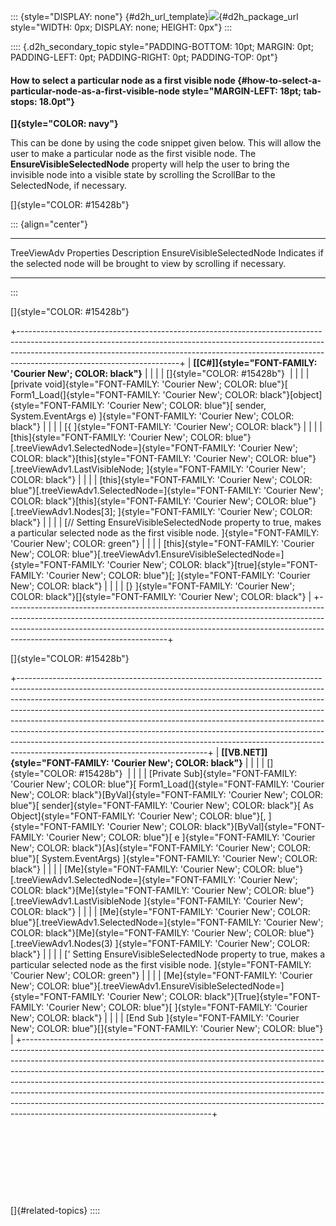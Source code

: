 ::: {style="DISPLAY: none"}
[](ms-xhelp:///?Id=d2h_url_template){#d2h_url_template}![](!package_url!){#d2h_package_url style="WIDTH: 0px; DISPLAY: none; HEIGHT: 0px"}
:::

:::: {.d2h_secondary_topic style="PADDING-BOTTOM: 10pt; MARGIN: 0pt; PADDING-LEFT: 0pt; PADDING-RIGHT: 0pt; PADDING-TOP: 0pt"}
#### How to select a particular node as a first visible node {#how-to-select-a-particular-node-as-a-first-visible-node style="MARGIN-LEFT: 18pt; tab-stops: 18.0pt"}

**[]{style="COLOR: navy"}** 

This can be done by using the code snippet given below. This will allow the user to make a particular node as the first visible node. The **EnsureVisibleSelectedNode** property will help the user to bring the invisible node into a visible state by scrolling the ScrollBar to the SelectedNode, if necessary.

[]{style="COLOR: #15428b"} 

::: {align="center"}
  --------------------------- -----------------------------------------------------------------------------------
  TreeViewAdv Properties      Description
  EnsureVisibleSelectedNode   Indicates if the selected node will be brought to view by scrolling if necessary.
  --------------------------- -----------------------------------------------------------------------------------
:::

[]{style="COLOR: #15428b"} 

+----------------------------------------------------------------------------------------------------------------------------------------------------------------------------------------------------------------------------------------------------------------------------------+
| **[\[C#\]]{style="FONT-FAMILY: 'Courier New'; COLOR: black"}**                                                                                                                                                                                                                   |
|                                                                                                                                                                                                                                                                                  |
| []{style="COLOR: #15428b"}                                                                                                                                                                                                                                                       |
|                                                                                                                                                                                                                                                                                  |
| [private void]{style="FONT-FAMILY: 'Courier New'; COLOR: blue"}[ Form1_Load(]{style="FONT-FAMILY: 'Courier New'; COLOR: black"}[object]{style="FONT-FAMILY: 'Courier New'; COLOR: blue"}[ sender, System.EventArgs e) ]{style="FONT-FAMILY: 'Courier New'; COLOR: black"}        |
|                                                                                                                                                                                                                                                                                  |
| [{ ]{style="FONT-FAMILY: 'Courier New'; COLOR: black"}                                                                                                                                                                                                                           |
|                                                                                                                                                                                                                                                                                  |
| [this]{style="FONT-FAMILY: 'Courier New'; COLOR: blue"}[.treeViewAdv1.SelectedNode=]{style="FONT-FAMILY: 'Courier New'; COLOR: black"}[this]{style="FONT-FAMILY: 'Courier New'; COLOR: blue"}[.treeViewAdv1.LastVisibleNode; ]{style="FONT-FAMILY: 'Courier New'; COLOR: black"} |
|                                                                                                                                                                                                                                                                                  |
| [this]{style="FONT-FAMILY: 'Courier New'; COLOR: blue"}[.treeViewAdv1.SelectedNode=]{style="FONT-FAMILY: 'Courier New'; COLOR: black"}[this]{style="FONT-FAMILY: 'Courier New'; COLOR: blue"}[.treeViewAdv1.Nodes\[3\]; ]{style="FONT-FAMILY: 'Courier New'; COLOR: black"}      |
|                                                                                                                                                                                                                                                                                  |
| [// Setting EnsureVisibleSelectedNode property to true, makes a particular selected node as the first visible node. ]{style="FONT-FAMILY: 'Courier New'; COLOR: green"}                                                                                                          |
|                                                                                                                                                                                                                                                                                  |
| [this]{style="FONT-FAMILY: 'Courier New'; COLOR: blue"}[.treeViewAdv1.EnsureVisibleSelectedNode=]{style="FONT-FAMILY: 'Courier New'; COLOR: black"}[true]{style="FONT-FAMILY: 'Courier New'; COLOR: blue"}[; ]{style="FONT-FAMILY: 'Courier New'; COLOR: black"}                 |
|                                                                                                                                                                                                                                                                                  |
| [} ]{style="FONT-FAMILY: 'Courier New'; COLOR: black"}[]{style="FONT-FAMILY: 'Courier New'; COLOR: black"}                                                                                                                                                                       |
+----------------------------------------------------------------------------------------------------------------------------------------------------------------------------------------------------------------------------------------------------------------------------------+

[]{style="COLOR: #15428b"} 

+-----------------------------------------------------------------------------------------------------------------------------------------------------------------------------------------------------------------------------------------------------------------------------------------------------------------------------------------------------------------------------------------------------------------------------------------------------------------------------------------------------------------------------------------------------------------------------------------------------------------+
| **[\[VB.NET\]]{style="FONT-FAMILY: 'Courier New'; COLOR: black"}**                                                                                                                                                                                                                                                                                                                                                                                                                                                                                                                                              |
|                                                                                                                                                                                                                                                                                                                                                                                                                                                                                                                                                                                                                 |
| []{style="COLOR: #15428b"}                                                                                                                                                                                                                                                                                                                                                                                                                                                                                                                                                                                      |
|                                                                                                                                                                                                                                                                                                                                                                                                                                                                                                                                                                                                                 |
| [Private Sub]{style="FONT-FAMILY: 'Courier New'; COLOR: blue"}[ Form1_Load(]{style="FONT-FAMILY: 'Courier New'; COLOR: black"}[ByVal]{style="FONT-FAMILY: 'Courier New'; COLOR: blue"}[ sender]{style="FONT-FAMILY: 'Courier New'; COLOR: black"}[ As Object]{style="FONT-FAMILY: 'Courier New'; COLOR: blue"}[, ]{style="FONT-FAMILY: 'Courier New'; COLOR: black"}[ByVal]{style="FONT-FAMILY: 'Courier New'; COLOR: blue"}[ e ]{style="FONT-FAMILY: 'Courier New'; COLOR: black"}[As]{style="FONT-FAMILY: 'Courier New'; COLOR: blue"}[ System.EventArgs) ]{style="FONT-FAMILY: 'Courier New'; COLOR: black"} |
|                                                                                                                                                                                                                                                                                                                                                                                                                                                                                                                                                                                                                 |
| [Me]{style="FONT-FAMILY: 'Courier New'; COLOR: blue"}[.treeViewAdv1.SelectedNode=]{style="FONT-FAMILY: 'Courier New'; COLOR: black"}[Me]{style="FONT-FAMILY: 'Courier New'; COLOR: blue"}[.treeViewAdv1.LastVisibleNode ]{style="FONT-FAMILY: 'Courier New'; COLOR: black"}                                                                                                                                                                                                                                                                                                                                     |
|                                                                                                                                                                                                                                                                                                                                                                                                                                                                                                                                                                                                                 |
| [Me]{style="FONT-FAMILY: 'Courier New'; COLOR: blue"}[.treeViewAdv1.SelectedNode=]{style="FONT-FAMILY: 'Courier New'; COLOR: black"}[Me]{style="FONT-FAMILY: 'Courier New'; COLOR: blue"}[.treeViewAdv1.Nodes(3) ]{style="FONT-FAMILY: 'Courier New'; COLOR: black"}                                                                                                                                                                                                                                                                                                                                            |
|                                                                                                                                                                                                                                                                                                                                                                                                                                                                                                                                                                                                                 |
| [\' Setting EnsureVisibleSelectedNode property to true, makes a particular selected node as the first visible node. ]{style="FONT-FAMILY: 'Courier New'; COLOR: green"}                                                                                                                                                                                                                                                                                                                                                                                                                                         |
|                                                                                                                                                                                                                                                                                                                                                                                                                                                                                                                                                                                                                 |
| [Me]{style="FONT-FAMILY: 'Courier New'; COLOR: blue"}[.treeViewAdv1.EnsureVisibleSelectedNode=]{style="FONT-FAMILY: 'Courier New'; COLOR: black"}[True]{style="FONT-FAMILY: 'Courier New'; COLOR: blue"}[ ]{style="FONT-FAMILY: 'Courier New'; COLOR: black"}                                                                                                                                                                                                                                                                                                                                                   |
|                                                                                                                                                                                                                                                                                                                                                                                                                                                                                                                                                                                                                 |
| [End Sub ]{style="FONT-FAMILY: 'Courier New'; COLOR: blue"}[]{style="FONT-FAMILY: 'Courier New'; COLOR: blue"}                                                                                                                                                                                                                                                                                                                                                                                                                                                                                                  |
+-----------------------------------------------------------------------------------------------------------------------------------------------------------------------------------------------------------------------------------------------------------------------------------------------------------------------------------------------------------------------------------------------------------------------------------------------------------------------------------------------------------------------------------------------------------------------------------------------------------------+

 

 

 

 

[]{#related-topics}
::::
